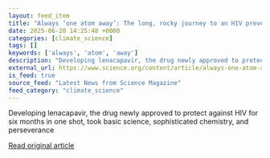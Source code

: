```yaml
---
layout: feed_item
title: "Always ‘one atom away’: The long, rocky journey to an HIV prevention breakthrough"
date: 2025-06-20 14:25:48 +0000
categories: [climate_science]
tags: []
keywords: ['always', 'atom', 'away']
description: "Developing lenacapavir, the drug newly approved to protect against HIV for six months in one shot, took basic science, sophisticated chemistry, and perseverance"
external_url: https://www.science.org/content/article/always-one-atom-away-long-rocky-journey-hiv-prevention-breakthrough
is_feed: true
source_feed: "Latest News from Science Magazine"
feed_category: "climate_science"
---
```


Developing lenacapavir, the drug newly approved to protect against HIV for six months in one shot, took basic science, sophisticated chemistry, and perseverance

[Read original article](https://www.science.org/content/article/always-one-atom-away-long-rocky-journey-hiv-prevention-breakthrough)
